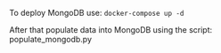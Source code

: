 To deploy MongoDB use:
```docker-compose up -d```

After that populate data into MongoDB using the script: populate_mongodb.py
